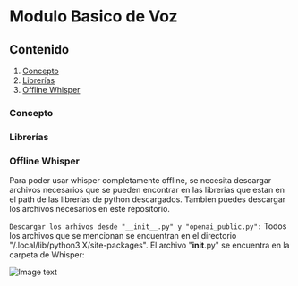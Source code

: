 # Modulo Basico de Voz

## Contenido
1. [Concepto](#concepto)
2. [Librerías](#librerias)
3. [Offline Whisper](#offline-whisper)

<a name="concepto"></a>
### Concepto

<a name="librerias"></a>
### Librerías

<a name="offline-whisper"></a>
### Offline Whisper

Para poder usar whisper completamente offline, se necesita descargar archivos necesarios que se pueden encontrar en las librerias que estan en el path de las librerías de python descargados. Tambien puedes descargar los archivos necesarios en este repositorio.

```Descargar los arhivos desde "__init__.py" y "openai_public.py":``` Todos los archivos que se mencionan se encuentran en el directorio "/.local/lib/python3.X/site-packages".
El archivo "__init__.py" se encuentra en la carpeta de Whisper:

![Image text](https://ibb.co/dDdND2S)